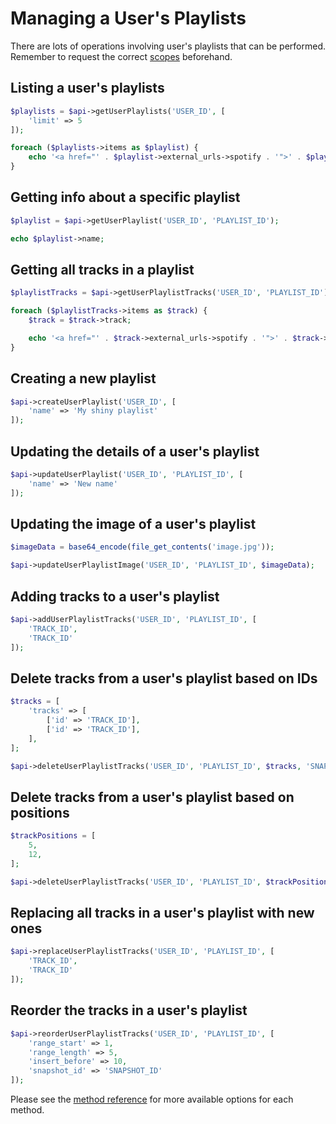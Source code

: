 # Managing a User's Playlists

There are lots of operations involving user's playlists that can be performed. Remember to request the correct [scopes](working-with-scopes.md) beforehand.

## Listing a user's playlists

```php
$playlists = $api->getUserPlaylists('USER_ID', [
    'limit' => 5
]);

foreach ($playlists->items as $playlist) {
    echo '<a href="' . $playlist->external_urls->spotify . '">' . $playlist->name . '</a> <br>';
}
```

## Getting info about a specific playlist

```php
$playlist = $api->getUserPlaylist('USER_ID', 'PLAYLIST_ID');

echo $playlist->name;
```

## Getting all tracks in a playlist

```php
$playlistTracks = $api->getUserPlaylistTracks('USER_ID', 'PLAYLIST_ID');

foreach ($playlistTracks->items as $track) {
    $track = $track->track;

    echo '<a href="' . $track->external_urls->spotify . '">' . $track->name . '</a> <br>';
}
```

## Creating a new playlist

```php
$api->createUserPlaylist('USER_ID', [
    'name' => 'My shiny playlist'
]);
```

## Updating the details of a user's playlist

```php
$api->updateUserPlaylist('USER_ID', 'PLAYLIST_ID', [
    'name' => 'New name'
]);
```

## Updating the image of a user's playlist
```php
$imageData = base64_encode(file_get_contents('image.jpg'));

$api->updateUserPlaylistImage('USER_ID', 'PLAYLIST_ID', $imageData);
```

## Adding tracks to a user's playlist

```php
$api->addUserPlaylistTracks('USER_ID', 'PLAYLIST_ID', [
    'TRACK_ID',
    'TRACK_ID'
]);
```

## Delete tracks from a user's playlist based on IDs

```php
$tracks = [
    'tracks' => [
        ['id' => 'TRACK_ID'],
        ['id' => 'TRACK_ID'],
    ],
];

$api->deleteUserPlaylistTracks('USER_ID', 'PLAYLIST_ID', $tracks, 'SNAPSHOT_ID');
```

## Delete tracks from a user's playlist based on positions

```php
$trackPositions = [
    5,
    12,
];

$api->deleteUserPlaylistTracks('USER_ID', 'PLAYLIST_ID', $trackPositions, 'SNAPSHOT_ID');
```

## Replacing all tracks in a user's playlist with new ones

```php
$api->replaceUserPlaylistTracks('USER_ID', 'PLAYLIST_ID', [
    'TRACK_ID',
    'TRACK_ID'
]);
```

## Reorder the tracks in a user's playlist

```php
$api->reorderUserPlaylistTracks('USER_ID', 'PLAYLIST_ID', [
    'range_start' => 1,
    'range_length' => 5,
    'insert_before' => 10,
    'snapshot_id' => 'SNAPSHOT_ID'
]);
```

Please see the [method reference](/docs/method-reference/SpotifyWebAPI.md) for more available options for each method.
